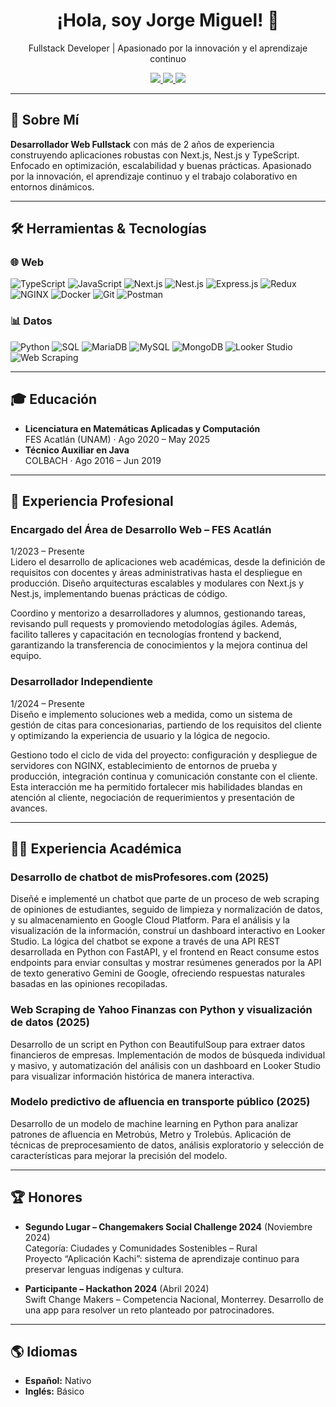 <h1 align="center">¡Hola, soy Jorge Miguel! 👋</h1>
<p align="center">Fullstack Developer | Apasionado por la innovación y el aprendizaje continuo</p>

<p align="center">
  <a href="https://jorgemike.github.io/Portafolio/">
    <img src="https://img.shields.io/badge/Portafolio-Web-informational?style=flat&logo=google-chrome&color=blue" />
  </a>
  <a href="https://www.linkedin.com/in/jorge-alvarado-0bb17b218/">
    <img src="https://img.shields.io/badge/LinkedIn-jorge--alvarado--0bb17b218-blue?style=flat&logo=linkedin" />
  </a>
  <a href="mailto:alvaradojr2001@gmail.com">
    <img src="https://img.shields.io/badge/Email-alvaradojr2001%40gmail.com-red?style=flat&logo=gmail" />
  </a>
</p>

---

## 🎯 Sobre Mí

**Desarrollador Web Fullstack** con más de 2 años de experiencia construyendo aplicaciones robustas con Next.js, Nest.js y TypeScript. Enfocado en optimización, escalabilidad y buenas prácticas. Apasionado por la innovación, el aprendizaje continuo y el trabajo colaborativo en entornos dinámicos.

---

## 🛠️ Herramientas & Tecnologías

### 🌐 Web

![TypeScript](https://img.shields.io/badge/TypeScript-007ACC?style=flat&logo=typescript&logoColor=white)
![JavaScript](https://img.shields.io/badge/JavaScript-F7DF1E?style=flat&logo=javascript&logoColor=black)
![Next.js](https://img.shields.io/badge/Next.js-000000?style=flat&logo=nextdotjs)
![Nest.js](https://img.shields.io/badge/Nest.js-E0234E?style=flat&logo=nestjs&logoColor=white)
![Express.js](https://img.shields.io/badge/Express.js-404D59?style=flat)
![Redux](https://img.shields.io/badge/Redux-764ABC?style=flat&logo=redux&logoColor=white)
![NGINX](https://img.shields.io/badge/NGINX-009639?style=flat&logo=nginx&logoColor=white)
![Docker](https://img.shields.io/badge/Docker-2496ED?style=flat&logo=docker&logoColor=white)
![Git](https://img.shields.io/badge/Git-F05032?style=flat&logo=git&logoColor=white)
![Postman](https://img.shields.io/badge/Postman-FF6C37?style=flat&logo=postman&logoColor=white)

### 📊 Datos

![Python](https://img.shields.io/badge/Python-3776AB?style=flat&logo=python&logoColor=white)
![SQL](https://img.shields.io/badge/SQL-4479A1?style=flat&logo=mysql&logoColor=white)
![MariaDB](https://img.shields.io/badge/MariaDB-003545?style=flat&logo=mariadb&logoColor=white)
![MySQL](https://img.shields.io/badge/MySQL-4479A1?style=flat&logo=mysql&logoColor=white)
![MongoDB](https://img.shields.io/badge/MongoDB-47A248?style=flat&logo=mongodb&logoColor=white)
![Looker Studio](https://img.shields.io/badge/Looker%20Studio-4285F4?style=flat&logo=googleanalytics&logoColor=white)
![Web Scraping](https://img.shields.io/badge/Web%20Scraping-Informational?style=flat&logo=python&logoColor=white)

---

## 🎓 Educación

- **Licenciatura en Matemáticas Aplicadas y Computación**  
  FES Acatlán (UNAM) · Ago 2020 – May 2025
- **Técnico Auxiliar en Java**  
  COLBACH · Ago 2016 – Jun 2019

---

## 💼 Experiencia Profesional

### Encargado del Área de Desarrollo Web – FES Acatlán

1/2023 – Presente  
Lidero el desarrollo de aplicaciones web académicas, desde la definición de requisitos con docentes y áreas administrativas hasta el despliegue en producción. Diseño arquitecturas escalables y modulares con Next.js y Nest.js, implementando buenas prácticas de código.

Coordino y mentorizo a desarrolladores y alumnos, gestionando tareas, revisando pull requests y promoviendo metodologías ágiles. Además, facilito talleres y capacitación en tecnologías frontend y backend, garantizando la transferencia de conocimientos y la mejora continua del equipo.

### Desarrollador Independiente

1/2024 – Presente  
Diseño e implemento soluciones web a medida, como un sistema de gestión de citas para concesionarias, partiendo de los requisitos del cliente y optimizando la experiencia de usuario y la lógica de negocio.

Gestiono todo el ciclo de vida del proyecto: configuración y despliegue de servidores con NGINX, establecimiento de entornos de prueba y producción, integración continua y comunicación constante con el cliente. Esta interacción me ha permitido fortalecer mis habilidades blandas en atención al cliente, negociación de requerimientos y presentación de avances.

---

## 🧑‍💻 Experiencia Académica

### Desarrollo de chatbot de misProfesores.com (2025)

Diseñé e implementé un chatbot que parte de un proceso de web scraping de opiniones de estudiantes, seguido de limpieza y normalización de datos, y su almacenamiento en Google Cloud Platform. Para el análisis y la visualización de la información, construí un dashboard interactivo en Looker Studio. La lógica del chatbot se expone a través de una API REST desarrollada en Python con FastAPI, y el frontend en React consume estos endpoints para enviar consultas y mostrar resúmenes generados por la API de texto generativo Gemini de Google, ofreciendo respuestas naturales basadas en las opiniones recopiladas.

### Web Scraping de Yahoo Finanzas con Python y visualización de datos (2025)

Desarrollo de un script en Python con BeautifulSoup para extraer datos financieros de empresas. Implementación de modos de búsqueda individual y masivo, y automatización del análisis con un dashboard en Looker Studio para visualizar información histórica de manera interactiva.

### Modelo predictivo de afluencia en transporte público (2025)

Desarrollo de un modelo de machine learning en Python para analizar patrones de afluencia en Metrobús, Metro y Trolebús. Aplicación de técnicas de preprocesamiento de datos, análisis exploratorio y selección de características para mejorar la precisión del modelo.

---

## 🏆 Honores

- **Segundo Lugar – Changemakers Social Challenge 2024** (Noviembre 2024)  
  Categoría: Ciudades y Comunidades Sostenibles – Rural  
  Proyecto “Aplicación Kachi”: sistema de aprendizaje continuo para preservar lenguas indígenas y cultura.

- **Participante – Hackathon 2024** (Abril 2024)  
  Swift Change Makers – Competencia Nacional, Monterrey. Desarrollo de una app para resolver un reto planteado por patrocinadores.

---

## 🌎 Idiomas

- **Español:** Nativo
- **Inglés:** Básico
